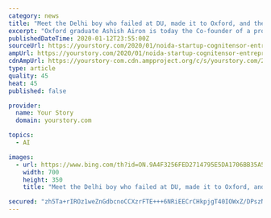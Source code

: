 ```yaml
---
category: news
title: "Meet the Delhi boy who failed at DU, made it to Oxford, and then set up a profitable AI startup"
excerpt: "Oxford graduate Ashish Airon is today the Co-founder of a profitable AI startup called CogniTensor. The Noida-based firm is poised for a 300-percent revenue growth this year and is in the process of collaborating with AIIMS. “It was a jolt for me and the silent treatment at home from my parents, who were extremely disappointed in me ..."
publishedDateTime: 2020-01-12T23:55:00Z
sourceUrl: https://yourstory.com/2020/01/noida-startup-cognitensor-entrepreneur-ashish-airon
ampUrl: https://yourstory.com/2020/01/noida-startup-cognitensor-entrepreneur-ashish-airon/amp
cdnAmpUrl: https://yourstory-com.cdn.ampproject.org/c/s/yourstory.com/2020/01/noida-startup-cognitensor-entrepreneur-ashish-airon/amp
type: article
quality: 45
heat: 45
published: false

provider:
  name: Your Story
  domain: yourstory.com

topics:
  - AI

images:
  - url: https://www.bing.com/th?id=ON.9A4F3256FED2714795E5DA1706BB35A5
    width: 700
    height: 350
    title: "Meet the Delhi boy who failed at DU, made it to Oxford, and then set up a profitable AI startup"

secured: "zh5Ta+rIROz1weZnGdbcnoCCXzrFTE+++6NRiEECrCHkpjgT40IOWxZ/DPszNQLR5pRIs9AmIZhQutJILFV/4UF3/j0tozIjw3NcV3diVt/nVsi25joz57PT1/qXcyLZZDLK1hWZuxZv3pl1XpJH67llyHDF8WlMhQ9C+fUJge8yXnAcPHwJiTusVb3jzepmW/MPq/P3319dZ5zSkwiHayiTeq4ucbAKPP5wWwshil2zQdsm5nNqLvKoLbpgihvOC1EKOaa3E7mM5Nc0oklGAQ==;xiJFX2VMinFYWE2VmT/wQQ=="
---
```



